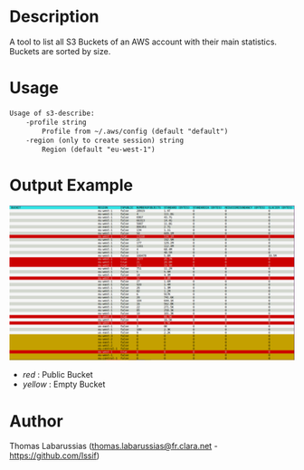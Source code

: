 # Description

A tool to list all S3 Buckets of an AWS account with their main statistics. Buckets are sorted by size.

# Usage
```
Usage of s3-describe:
    -profile string
        Profile from ~/.aws/config (default "default")
    -region (only to create session) string
        Region (default "eu-west-1")
```

# Output Example

![screenshot](./screenshot.png)

* *red* : Public Bucket
* *yellow* : Empty Bucket

# Author

Thomas Labarussias (thomas.labarussias@fr.clara.net - https://github.com/Issif)
